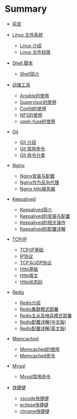 # Summary

* [前言](README.md)

* [Linux 文件系统]()
    * [Linux 介绍](file/linux-introduction.md)
    * [Linux 文件权限](file/linux-file-permission.md)
* [Shell 脚本]()
    * [Shell简介](shell/shell-introduction.md) 
* [运维工具]()
    * [Ansible的使用](tools/ansible-usage.md)
    * [Supervisor的使用](tools/supervisor-usage.md)
    * [Confd的使用](tools/confd-usage.md)
    * [NFS的使用](tools/nfs-usage.md)
    * [ceph-fuse的使用](tools/ceph-fuse.md)
* [Git]()
    * [Git 介绍](git/git.md) 
    * [Git 常用命令](git/git-common-cmd.md) 
    * [Git 命令分类](git/git-commands.md) 
* [Nginx]()
    * [Nginx安装与配置](nginx/install-nginx.md) 
    * [Nginx作为反向代理](nginx/nginx-proxy.md) 
    * [Nginx http服务器](nginx/nginx-http.md) 
* [Keepalived]()
    * [Keepalived简介](keepalived/keepalived-introduction.md) 
    * [Keepalived的安装与配置](keepalived/install-keepalived.md) 
    * [Keepalived的相关操作](keepalived/keepalived-operation.md) 
    * [Keepalived的配置详解](keepalived/keepalived-conf.md) 
* [TCP/IP]()
    * [TCP/IP基础](tcpip/tcpip-basics.md) 
    * [IP协议](tcpip/ip.md) 
    * [TCP与UDP协议](tcpip/tcp-udp.md) 
    * [Http基础](tcpip/http-basics.md)
    * [Http报文](tcpip/http-message.md) 
    * [Http状态码](tcpip/http-code.md)  
* [Redis]()
    * [Redis介绍](redis/redis-introduction.md) 
    * [Redis集群模式部署](redis/redis-cluster.md) 
    * [Redis主从及哨兵模式部署](redis/redis-sentinel.md) 
    * [Redis配置详解(中文版)](redis/redis-conf-cn.md) 
    * [Redis配置详解(英文版)](redis/redis-conf-en.md) 
* [Memcached]()
    * [Memcached的使用](memcached/memcached.md) 
    * [Memcached命令](memcached/memcached-cmd.md) 
* [Mysql]()
    * [Mysql常用命令](mysql/mysql-commands.md) 
* [快捷键]()
    * [vscode快捷键](keymap/vscode-keymap.md) 
    * [eclipse快捷键](keymap/eclipse-keymap.md) 
    * [chrome快捷键](keymap/chrome-keymap.md) 

